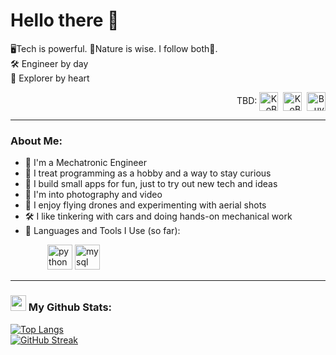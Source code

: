 # Hello there  👋

🖥️Tech is powerful. 🌱Nature is wise. I follow both🔄.<br>
🛠️ Engineer by day  
🌳 Explorer by heart

<p align="right">
  TBD:
<img align="center" src="https://cdn.jsdelivr.net/npm/simple-icons@3.0.1/icons/linkedin.svg" alt="KoB" height="30" width="30" />&nbsp;
<img align="center" src="https://cdn.jsdelivr.net/npm/simple-icons@3.0.1/icons/github.svg" alt="KoB" height="30" width="30" /></a>&nbsp;
<img align="center" alt="Buy me a Coffee" width="30px" src="https://cdn.jsdelivr.net/npm/simple-icons@3.0.1/icons/buymeacoffee.svg" /></a>
</p>

---
### About Me:
- 🏦 I'm a Mechatronic Engineer
- 🧠 I treat programming as a hobby and a way to stay curious
- 📱 I build small apps for fun, just to try out new tech and ideas
- 📸 I'm into photography and video
- 🚁 I enjoy flying drones and experimenting with aerial shots
- 🛠️ I like tinkering with cars and doing hands-on mechanical work
- 🚀 Languages and Tools I Use (so far):

<p align="left">
      &nbsp;&nbsp;&nbsp;&nbsp;&nbsp;&nbsp;&nbsp;&nbsp;&nbsp;&nbsp;&nbsp;&nbsp;&nbsp;&nbsp;
      <img src="https://www.vectorlogo.zone/logos/python/python-icon.svg" alt="python" width="40" height="40"/>
      <img src="https://www.vectorlogo.zone/logos/mysql/mysql-icon.svg" alt="mysql" width="40" height="40"/>
</p>

---
### <img src='https://media1.giphy.com/media/du3J3cXyzhj75IOgvA/giphy.gif?cid=ecf05e47x2g034i9pzwtzzsd3xgg2w9nr94t4tflbbgo3008&rid=giphy.gif' width='25' /> My Github Stats:
<!--
![Ko0oB's github stats](https://github-readme-stats.vercel.app/api?username=Ko0oB&show_icons=true&title_color=ffc857&icon_color=8ac926&text_color=daf7dc&bg_color=151515&hide=issues&count_private=true&include_all_commits=true) 
-->
[![Top Langs](https://github-readme-stats.vercel.app/api/top-langs/?username=Ko0oB&layout=compact&text_color=daf7dc&bg_color=151515&hide=css,html,php)](https://github.com/anuraghazra/github-readme-stats)<br>
[![GitHub Streak](https://github-readme-streak-stats.herokuapp.com/?user=Ko0oB&theme=dark)](https://git.io/streak-stats)

<!--
---
### 👱 Visitors count
<img src="https://profile-counter.glitch.me/Ridwanullahi-code/count.svg" />
-->
